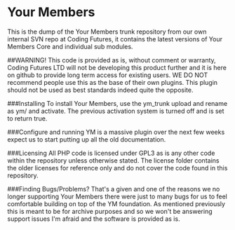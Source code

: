 Your Members
===========

This is the dump of the Your Members trunk repository from our own internal SVN repo at Coding Futures, it contains the latest versions of Your Members Core and individual sub modules.

##WARNING!
This code is provided as is, without comment or warranty, Coding Futures LTD will not be developing this product further and it is here on github to provide long term access for existing users. WE DO NOT recommend people use this as the base of their own plugins. This plugin should not be used as best standards indeed quite the opposite.

###Installing
To install Your Members, use the ym_trunk upload and rename as ym/ and activate. The previous activation system is turned off and is set to return true.

###Configure and running
YM is a massive plugin over the next few weeks expect us to start putting up all the old documentation.

###Licensing
All PHP code is licensed under GPL3 as is any other code within the repository unless otherwise stated. The license folder contains the older licenses for reference only and do not cover the code found in this repository.

###Finding Bugs/Problems?
That's a given and one of the reasons we no longer supporting Your Members there were just to many bugs for us to feel comfortable building on top of the YM foundation. As mentioned previously this is meant to be for archive purposes and so we won't be answering support issues I'm afraid and the software is provided as is.